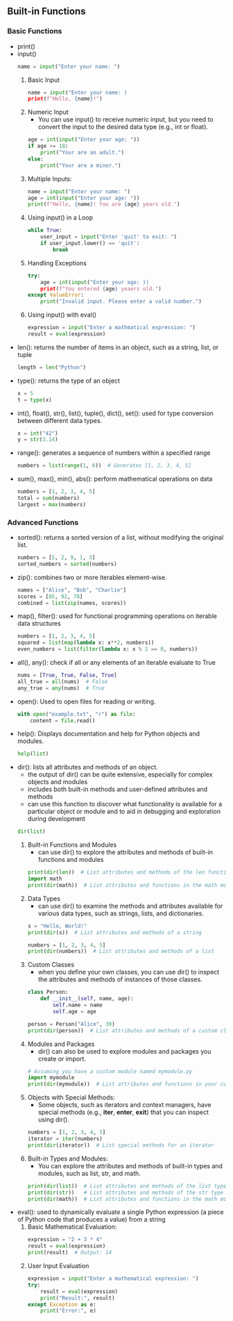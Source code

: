 ## Built-in Functions 

### Basic Functions
- print()
- input()
    ```python
    name = input("Enter your name: ")
    ```
    1. Basic Input
        ```python
        name = input("Enter your name: )
        print(f"Hello, {name}!")
        ```
    2. Numeric Input
        - You can use input() to receive numeric input, but you need to convert the input to the desired data type (e.g., int or float).
        ```python
        age = int(input("Enter your age: "))
        if age >= 18:
            print("Your are an adult.")
        else:
            print("Your are a minor.")
        ```
    3. Multiple Inputs:
        ```python
        name = input("Enter your name: ")
        age = int(input("Enter your age: "))
        print(f"Hello, {name}! You are {age} years old.")
        ```
    4. Using input() in a Loop
        ```python
        while True:
            user_input = input("Enter 'quit' to exit: ")
            if user_input.lower() == 'quit':
                break
        ```
    5. Handling Exceptions
        ```python
        try:
            age = int(input("Enter your age: ))
            print(f"You entered {age} yeaers old.")
        except ValueError:
            print("Invalid input. Please enter a valid number.")
        ```
    6. Using input() with eval()
        ```python
        expression = input("Enter a mathmatical expression: ")
        result = eval(expression)
        ```
- len(): returns the number of items in an object, such as a string, list, or tuple
    ```python
    length = len("Python")
    ```
- type(): returns the type of an object
    ```python
    x = 5
    t = type(x)
    ```
- int(), float(), str(), list(), tuple(), dict(), set(): used for type conversion between different data types.
    ```python
    x = int("42")
    y = str(3.14)
    ```
- range(): generates a sequence of numbers within a specified range
    ```python
    numbers = list(range(1, 6))  # Generates [1, 2, 3, 4, 5]
    ```
- sum(), max(), min(), abs(): perform mathematical operations on data
    ```python
    numbers = [1, 2, 3, 4, 5]
    total = sum(numbers)
    largest = max(numbers)
    ```

### Advanced Functions
- sorted(): returns a sorted version of a list, without modifying the original list.
    ```python
    numbers = [5, 2, 9, 1, 3]
    sorted_numbers = sorted(numbers)
    ```
- zip(): combines two or more iterables element-wise.
    ```python
    names = ["Alice", "Bob", "Charlie"]
    scores = [85, 92, 78]
    combined = list(zip(names, scores))
    ```
- map(), filter(): used for functional programming operations on iterable data structures
    ```python
    numbers = [1, 2, 3, 4, 5]
    squared = list(map(lambda x: x**2, numbers))
    even_numbers = list(filter(lambda x: x % 2 == 0, numbers))
    ```
- all(), any(): check if all or any elements of an iterable evaluate to True
    ```python
    nums = [True, True, False, True]
    all_true = all(nums)  # False
    any_true = any(nums)  # True
    ```
- open(): Used to open files for reading or writing.
    ```python
    with open("example.txt", "r") as file:
        content = file.read()
    ```
- help(): Displays documentation and help for Python objects and modules.
    ```python
    help(list)
    ```
- dir(): lists all attributes and methods of an object.
    - the output of dir() can be quite extensive, especially for complex objects and modules
    - includes both built-in methods and user-defined attributes and methods
    - can use this function to discover what functionality is available for a particular object or module and to aid in debugging and exploration during development
    ```python
    dir(list)
    ```
    1. Built-in Functions and Modules
        - can use dir() to explore the attributes and methods of built-in functions and modules
        ```python
        print(dir(len))  # List attributes and methods of the len function
        import math
        print(dir(math))  # List attributes and functions in the math module
        ```
    2. Data Types
        - can use dir() to examine the methods and attributes available for various data types, such as strings, lists, and dictionaries.
        ```python
        s = "Hello, World!"
        print(dir(s))  # List attributes and methods of a string

        numbers = [1, 2, 3, 4, 5]
        print(dir(numbers))  # List attributes and methods of a list
        ```
    3. Custom Classes
        - when you define your own classes, you can use dir() to inspect the attributes and methods of instances of those classes.
        ```python
        class Person:
            def __init__(self, name, age):
                self.name = name
                self.age = age

        person = Person("Alice", 30)
        print(dir(person))  # List attributes and methods of a custom class instance
        ```
    4. Modules and Packages
        - dir() can also be used to explore modules and packages you create or import.
        ```python
        # Assuming you have a custom module named mymodule.py
        import mymodule
        print(dir(mymodule))  # List attributes and functions in your custom module
        ```
    5. Objects with Special Methods:
        - Some objects, such as iterators and context managers, have special methods (e.g., __iter__, __enter__, __exit__) that you can inspect using dir().
        ```python
        numbers = [1, 2, 3, 4, 5]
        iterator = iter(numbers)
        print(dir(iterator))  # List special methods for an iterator
        ```
    6. Built-in Types and Modules:
        - You can explore the attributes and methods of built-in types and modules, such as list, str, and math.
        ```python
        print(dir(list))  # List attributes and methods of the list type
        print(dir(str))   # List attributes and methods of the str type
        print(dir(math))  # List attributes and functions in the math module
        ```
- eval(): used to dynamically evaluate a single Python expression (a piece of Python code that produces a value) from a string
    1. Basic Mathematical Evaluation:
        ```python
        expression = "2 + 3 * 4"
        result = eval(expression)
        print(result)  # Output: 14
        ```
    2. User Input Evaluation
        ```python
        expression = input("Enter a mathematical expression: ")
        try:
            result = eval(expression)
            print("Result:", result)
        except Exception as e:
            print("Error:", e)
        ```